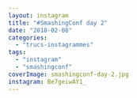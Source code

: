 ```yaml
---
layout: instagram
title: "#SmashingConf day 2"
date: "2018-02-08"
categories: 
  - "trucs-instagrammes"
tags: 
  - "instagram"
  - "smashingconf"
coverImage: smashingconf-day-2.jpg
instagram: Be7geiwAY1_
---
```

